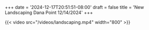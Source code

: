 +++
date = '2024-12-17T20:51:51-08:00'
draft = false
title = 'New Landscaping Dana Point 12/14/2024'
+++

{{< video src="/videos/landscaping.mp4" width="800" >}}
